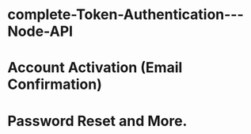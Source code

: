 # complete-Token-Authentication---Node-API
# Account Activation (Email Confirmation)
# Password Reset and More.